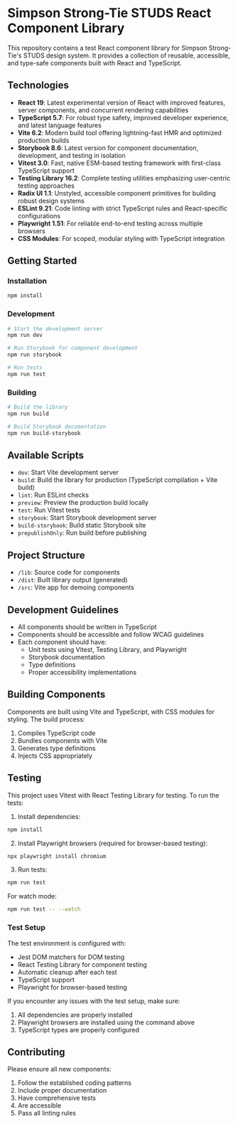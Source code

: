 # Simpson Strong-Tie STUDS React Component Library

This repository contains a test React component library for Simpson Strong-Tie's STUDS design system. It provides a collection of reusable, accessible, and type-safe components built with React and TypeScript.

## Technologies

- **React 19**: Latest experimental version of React with improved features, server components, and concurrent rendering capabilities
- **TypeScript 5.7**: For robust type safety, improved developer experience, and latest language features
- **Vite 6.2**: Modern build tool offering lightning-fast HMR and optimized production builds
- **Storybook 8.6**: Latest version for component documentation, development, and testing in isolation
- **Vitest 3.0**: Fast, native ESM-based testing framework with first-class TypeScript support
- **Testing Library 16.2**: Complete testing utilities emphasizing user-centric testing approaches
- **Radix UI 1.1**: Unstyled, accessible component primitives for building robust design systems
- **ESLint 9.21**: Code linting with strict TypeScript rules and React-specific configurations
- **Playwright 1.51**: For reliable end-to-end testing across multiple browsers
- **CSS Modules**: For scoped, modular styling with TypeScript integration

## Getting Started

### Installation

```bash
npm install
```

### Development

```bash
# Start the development server
npm run dev

# Run Storybook for component development
npm run storybook

# Run tests
npm run test
```

### Building

```bash
# Build the library
npm run build

# Build Storybook documentation
npm run build-storybook
```

## Available Scripts

- `dev`: Start Vite development server
- `build`: Build the library for production (TypeScript compilation + Vite build)
- `lint`: Run ESLint checks
- `preview`: Preview the production build locally
- `test`: Run Vitest tests
- `storybook`: Start Storybook development server
- `build-storybook`: Build static Storybook site
- `prepublishOnly`: Run build before publishing

## Project Structure

- `/lib`: Source code for components
- `/dist`: Built library output (generated)
- `/src`: Vite app for demoing components

## Development Guidelines

- All components should be written in TypeScript
- Components should be accessible and follow WCAG guidelines
- Each component should have:
  - Unit tests using Vitest, Testing Library, and Playwright
  - Storybook documentation
  - Type definitions
  - Proper accessibility implementations

## Building Components

Components are built using Vite and TypeScript, with CSS modules for styling. The build process:

1. Compiles TypeScript code
2. Bundles components with Vite
3. Generates type definitions
4. Injects CSS appropriately

## Testing

This project uses Vitest with React Testing Library for testing. To run the tests:

1. Install dependencies:

```bash
npm install
```

2. Install Playwright browsers (required for browser-based testing):

```bash
npx playwright install chromium
```

3. Run tests:

```bash
npm run test
```

For watch mode:

```bash
npm run test -- --watch
```

### Test Setup

The test environment is configured with:

- Jest DOM matchers for DOM testing
- React Testing Library for component testing
- Automatic cleanup after each test
- TypeScript support
- Playwright for browser-based testing

If you encounter any issues with the test setup, make sure:

1. All dependencies are properly installed
2. Playwright browsers are installed using the command above
3. TypeScript types are properly configured

## Contributing

Please ensure all new components:

1. Follow the established coding patterns
2. Include proper documentation
3. Have comprehensive tests
4. Are accessible
5. Pass all linting rules
